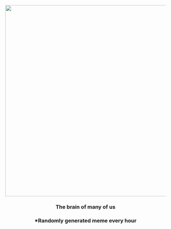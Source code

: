 <p align="center">
        <img src="https://i.redd.it/jnw0n1lvquo91.jpg" width="600" height="600">
        </p>
        <h3 align="center">The brain of many of us</h3>
        <h3 align="center">*Randomly generated meme every hour</h3>
    